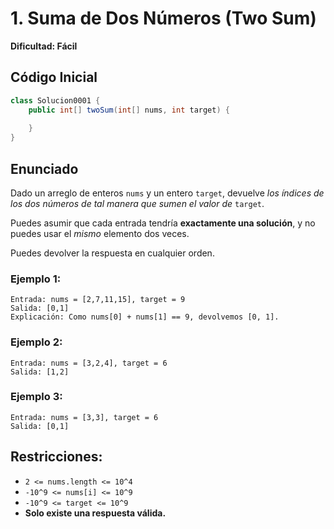 # 1. Suma de Dos Números (Two Sum)

**Dificultad: Fácil**

## Código Inicial

```java
class Solucion0001 {
    public int[] twoSum(int[] nums, int target) {
        
    }
}
```

## Enunciado

Dado un arreglo de enteros `nums` y un entero `target`, devuelve *los índices de los dos números de tal manera que sumen el valor de* `target`.

Puedes asumir que cada entrada tendría **exactamente una solución**, y no puedes usar el *mismo* elemento dos veces.

Puedes devolver la respuesta en cualquier orden.

### Ejemplo 1:

```
Entrada: nums = [2,7,11,15], target = 9
Salida: [0,1]
Explicación: Como nums[0] + nums[1] == 9, devolvemos [0, 1].
```

### Ejemplo 2:

```
Entrada: nums = [3,2,4], target = 6
Salida: [1,2]
```

### Ejemplo 3:

```
Entrada: nums = [3,3], target = 6
Salida: [0,1]
```

## Restricciones:

* `2 <= nums.length <= 10^4`
* `-10^9 <= nums[i] <= 10^9`
* `-10^9 <= target <= 10^9`
* **Solo existe una respuesta válida.**

